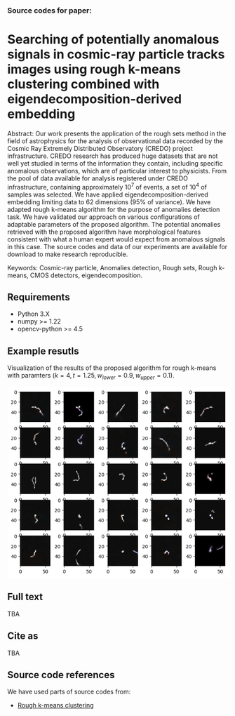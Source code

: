 ### Source codes for paper:

# Searching of potentially anomalous signals in cosmic-ray particle tracks images using rough k-means clustering combined with eigendecomposition-derived embedding

Abstract: Our work presents the application of the rough sets method in the field of astrophysics for the analysis of observational data recorded by the Cosmic Ray Extremely Distributed Observatory (CREDO) project infrastructure. CREDO research has produced huge datasets that are not well yet studied in terms of the information they contain, including specific anomalous observations, which are of particular interest to physicists.  From the pool of data available for analysis registered under CREDO infrastructure, containing approximately $10^7$ of events, a set of $10^4$ of samples was selected. We have applied eigendecomposition-derived embedding limiting data to 62 dimensions (95\% of variance). We have adapted rough k-means algorithm for the purpose of anomalies detection task. We have validated our approach on various configurations of adaptable parameters of the proposed algorithm. The potential anomalies retrieved with the proposed algorithm have morphological features consistent with what a human expert would expect from anomalous signals in this case. The source codes and data of our experiments are available for download to make research reproducible.

Keywords: Cosmic-ray particle, Anomalies detection, Rough sets, Rough k-means, CMOS detectors, eigendecomposition.

## Requirements

- Python 3.X
- numpy >= 1.22
- opencv-python >= 4.5

## Example resutls

Visualization of the results of the proposed algorithm for rough k-means with paramters $(k=4,t=1.25,w_{lower}=0.9,w_{upper}=0.1)$.

![alt text](images/res.png)

## Full text

TBA

## Cite as

TBA

## Source code references

We have used parts of source codes from:
- [Rough k-means clustering](https://github.com/geofizx/rough-clustering)
